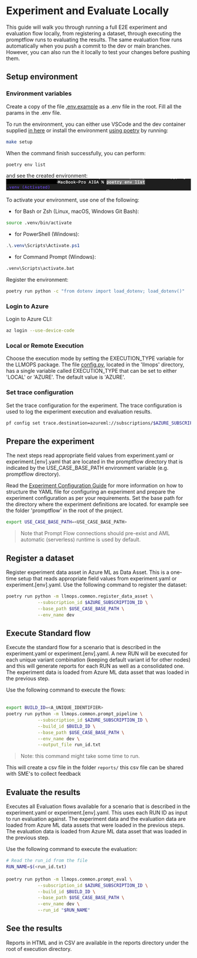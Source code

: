 # Experiment and Evaluate Locally

This guide will walk you through running a full E2E experiment and evaluation flow locally, from registering a dataset, through executing the promptflow runs to evaluating the results. The same evaluation flow runs automatically when you push a commit to the dev or main branches. However, you can also run the it locally to test your changes before pushing them.

## Setup environment

### Environment variables

Create a copy of the file [.env.example](/config/.env.example) as a .env file in the root.
Fill all the params in the .env file.

To run the environment, you can either use VSCode and the dev container supplied [in here](https://github.com/gsk-tech/AIGA/tree/main/.devcontainer)
or
install the environment [using poetry](https://python-poetry.org/docs/#installation) by running:

```bash
make setup
```

When the command finish successfully, you can perform:

```bash
poetry env list
```

and see the created environment:
![venv](assets/env.png)

To activate your environment, use one of the following:

- for Bash or Zsh (Linux, macOS, Windows Git Bash):

```bash
source .venv/bin/activate
```

- for PowerShell (Windows):

```powershell
.\.venv\Scripts\Activate.ps1
```

- for Command Prompt (Windows):

```bash
.venv\Scripts\activate.bat
```

Register the environment:

```bash
poetry run python -c "from dotenv import load_dotenv; load_dotenv()"
```

### Login to Azure

Login to Azure CLI:

```bash
az login --use-device-code
```

### Local or Remote Execution

Choose the execution mode by setting the EXECUTION_TYPE variable for the LLMOPS package.
The file [config.py](/llmops/config.py), located in the 'llmops' directory, has a single variable called EXECUTION_TYPE that can be set to either 'LOCAL' or 'AZURE'. The default value is 'AZURE'.

### Set trace configuration

Set the trace configuration for the experiment. The trace configuration is used to log the experiment execution and evaluation results.

```bash
pf config set trace.destination=azureml://subscriptions/$AZURE_SUBSCRIPTION_ID/resourceGroups/$RESOURCE_GROUP_NAME/providers/Microsoft.MachineLearningServices/workspaces/$WORKSPACE_NAME
```

## Prepare the experiment

The next steps read appropriate field values from experiment.yaml or experiment.[env].yaml that are located in the promptflow directory that is indicated by the USE_CASE_BASE_PATH environment variable (e.g. promptflow directory).

Read the [Experiment Configuration Guide](/docs/onboarding/experiment-configuration-guide.md) for more information on how to structure the YAML file for configuring an experiment and prepare the experiment configuration as per your requirements.
Set the base path for the directory where the experiment definitions are located. for example see the folder 'promptflow' in the root of the project.

```bash
export USE_CASE_BASE_PATH=<USE_CASE_BASE_PATH>
```

> Note that Prompt Flow connections should pre-exist and AML automatic (serverless) runtime is used by default.

## Register a dataset

Register experiment data asset in Azure ML as Data Asset.
This is a one-time setup that reads appropriate field values from experiment.yaml or experiment.[env].yaml.
Use the following command to register the dataset:

```bash
poetry run python -m llmops.common.register_data_asset \
            --subscription_id $AZURE_SUBSCRIPTION_ID \
            --base_path $USE_CASE_BASE_PATH \
            --env_name dev
```

## Execute Standard flow

Execute the standard flow for a scenario that is described in the experiment.yaml or experiment.[env].yaml. A new RUN will be executed for each unique variant combination (keeping default variant id for other nodes) and this will generate reports for each RUN as well as a consolidated one. The experiment data is loaded from Azure ML data asset that was loaded in the previous step.

Use the following command to execute the flows:

```bash

export BUILD_ID=<A_UNIQUE_IDENTIFIER>
poetry run python -m llmops.common.prompt_pipeline \
            --subscription_id $AZURE_SUBSCRIPTION_ID \
            --build_id $BUILD_ID \
            --base_path $USE_CASE_BASE_PATH \
            --env_name dev \
            --output_file run_id.txt
```

> Note: this command might take some time to run.

This will create a csv file in the folder `reports/` this csv file can be shared with SME's to collect feedback

## Evaluate the results

Executes all Evaluation flows available for a scenario that is described in the experiment.yaml or experiment.[env].yaml. This uses each RUN ID as input to run evaluation against. The experiment data and the evaluation data are loaded from Azure ML data assets that were loaded in the previous steps. The evaluation data is loaded from Azure ML data asset that was loaded in the previous step.

Use the following command to execute the evaluation:

```bash
# Read the run_id from the file
RUN_NAME=$(<run_id.txt)

poetry run python -m llmops.common.prompt_eval \
            --subscription_id $AZURE_SUBSCRIPTION_ID \
            --build_id $BUILD_ID \
            --base_path $USE_CASE_BASE_PATH \
            --env_name dev \
            --run_id "$RUN_NAME"
```

## See the results

Reports in HTML and in CSV are available in the reports directory under the root of execution directory.
